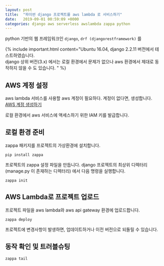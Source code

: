 ```yaml
---
layout: post
title:  "파이썬 django 프로젝트를 aws lambda 로 서비스하기"
date:   2019-09-01 00:59:09 +0000
categories: django aws serverless awslambda zappa python
---
```


python 기반의 웹 프레임워크인 `django`, `drf (djangorestframework)` 를  


{% include important.html content="Ubuntu 16.04, django 2.2.11 버전에서 테스트하였습니다.<br>
django 상위 버전(3.x) 에서는 로컬 환경에서 문제가 없으나 aws 환경에서 제대로 동작하지 않을 수 도 있습니다.
" %}


## AWS 계정 설정

aws lambda 서비스를 사용할 aws 계정이 필요하다. 계정이 없다면, 생성합니다.  [AWS 계정 생성하기](https://portal.aws.amazon.com/billing/signup#/start)


로컬 환경에서 aws 서비스에 액세스하기 위한 IAM 키를 발급합니다.


## 로컬 환경 준비

zappa 패키지를 프로젝트의 가상환경에 설치합니다.
```
pip install zappa
```

프로젝트의 zappa 설정 파일을 만듭니다. django 프로젝트의 최상위 디렉터리 (manage.py 이 존재하는 디렉터리) 에서 다음 명령을 실행합니다.
```
zappa init
```



## AWS Lambda로 프로젝트 업로드

프로젝트 파일을 aws lambda와 aws api gateway 환경에 업로드합니다.
```
zappa deploy
```


프로젝트에 변경사항이 발생하면, 업데이트하거나 이전 버전으로 되돌릴 수 있습니다.


## 동작 확인 및 트러블슈팅
```
zappa tail
```
